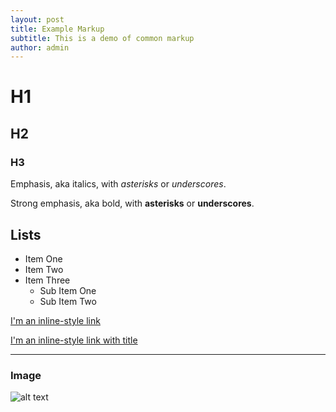 ```yaml
---
layout: post
title: Example Markup
subtitle: This is a demo of common markup
author: admin
---
```

# H1

## H2

### H3

Emphasis, aka italics, with _asterisks_ or _underscores_.

Strong emphasis, aka bold, with **asterisks** or **underscores**.

## Lists

* Item One
* Item Two
* Item Three
  * Sub Item One
  * Sub Item Two

[I'm an inline-style link](https://www.google.com)

[I'm an inline-style link with title](https://www.google.com "Google's Homepage")

- - -

### Image

![alt text](/img/city/5962462387_cb2b560367_b.jpg)

